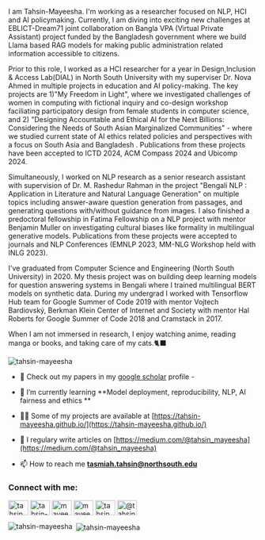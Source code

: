 I am Tahsin-Mayeesha. I'm working as a researcher focused on NLP, HCI and AI policymaking. Currently, I am diving into exciting new challenges at EBLICT-Dream71 joint collaboration on Bangla VPA (Virtual Private Assistant) project funded by the Bangladesh government where we build Llama based RAG models for making public administration related information accessible to citizens.

Prior to this role, I worked as a HCI researcher for a year in Design,Inclusion & Access Lab(DIAL) in North South University with my superviser Dr. Nova Ahmed in multiple projects in education and AI policy-making. The key projects are 1)"My Freedom in Light", where we investigated challenges of women in computing with fictional inquiry and co-design workshop faciliating participatory design from female students in computer science, and 2) "Designing Accountable and Ethical AI for the Next Billions: Considering the Needs of South Asian Marginalized Communities" - where we studied current state of AI ethics related policies and perspectives with a focus on South Asia and Bangladesh . Publications from these projects have been accepted to ICTD 2024, ACM Compass 2024 and Ubicomp 2024.

Simultaneously, I worked on NLP research as a senior research assistant with supervision of Dr. M. Rashedur Rahman in the project "Bengali NLP : Application in Literature and Natural Language Generation" on multiple topics including answer-aware question generation from passages, and generating questions with/without guidance from images. I also finished a predoctoral fellowship in Fatima Fellowship on a NLP project with mentor Benjamin Muller on investigating cultural biases like formality in multilingual generative models. Publications from these projects were accepted to journals and NLP Conferences (EMNLP 2023, MM-NLG Workshop held with INLG 2023).

I've graduated from Computer Science and Engineering (North South University) in 2020. My thesis project was on building deep learning models for question answering systems in Bengali where I trained multilingual BERT models on synthetic data. During my undergrad I worked with Tensorflow Hub team for Google Summer of Code 2019 with mentor Vojtech Bardiovský, Berkman Klein Center of Internet and Society with mentor Hal Roberts for Google Summer of Code 2018 and Cramstack in 2017.

When I am not immersed in research, I enjoy watching anime, reading manga or books, and taking care of my cats.🐈‍⬛

<p align="left"> <img src="https://komarev.com/ghpvc/?username=tahsin-mayeesha" alt="tahsin-mayeesha" /> </p>

- 🔭 Check out my papers in my [google scholar](https://scholar.google.com/citations?user=MRDAGP8AAAAJ&hl=en) profile - 
 
- 🌱 I’m currently learning **Model deployment, reproducibility, NLP, AI fairness and ethics **

- 👨‍💻 Some of my projects are available at [https://tahsin-mayeesha.github.io/](https://tahsin-mayeesha.github.io/)

- 📝 I regulary write articles on [https://medium.com/@tahsin_mayeesha](https://medium.com/@tahsin_mayeesha)

- 📫 How to reach me **tasmiah.tahsin@northsouth.edu**

<p align="left">
<h3 align="left">Connect with me:</h3>
<a href="https://twitter.com/tahsin_mayeesha" target="blank"><img align="center" src="https://cdn.jsdelivr.net/npm/simple-icons@3.0.1/icons/twitter.svg" alt="tahsin_mayeesha" height="30" width="40" /></a>
<a href="https://linkedin.com/in/tahsin-mayeesha" target="blank"><img align="center" src="https://cdn.jsdelivr.net/npm/simple-icons@3.0.1/icons/linkedin.svg" alt="tahsin-mayeesha" height="30" width="40" /></a>
<a href="https://kaggle.com/mayeesha" target="blank"><img align="center" src="https://cdn.jsdelivr.net/npm/simple-icons@3.0.1/icons/kaggle.svg" alt="mayeesha" height="30" width="40" /></a>
<a href="https://fb.com/mayeesha.tahsin" target="blank"><img align="center" src="https://cdn.jsdelivr.net/npm/simple-icons@3.0.1/icons/facebook.svg" alt="mayeesha.tahsin" height="30" width="40" /></a>
<a href="https://instagram.com/tahsin_mayeesha" target="blank"><img align="center" src="https://cdn.jsdelivr.net/npm/simple-icons@3.0.1/icons/instagram.svg" alt="tahsin_mayeesha" height="30" width="40" /></a>
<a href="https://medium.com/@tahsin_mayeesha" target="blank"><img align="center" src="https://cdn.jsdelivr.net/npm/simple-icons@3.0.1/icons/medium.svg" alt="@tahsin_mayeesha" height="30" width="40" /></a>
</p>


<p><img align="left" src="https://github-readme-stats.vercel.app/api/top-langs/?username=tahsin-mayeesha&layout=compact" alt="tahsin-mayeesha" /></p>

<p>&nbsp;<img align="center" src="https://github-readme-stats.vercel.app/api?username=tahsin-mayeesha&show_icons=true" alt="tahsin-mayeesha" /></p>
